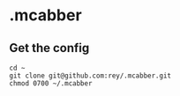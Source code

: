 # .mcabber

## Get the config

```
cd ~
git clone git@github.com:rey/.mcabber.git
chmod 0700 ~/.mcabber
```
